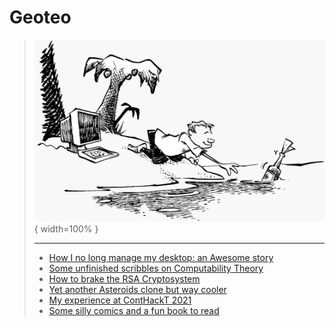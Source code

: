 # Geoteo

> ![](pics/island.png){ width=100% }
>
> ---
>
> - [How I no long manage my desktop: an Awesome story](config)
> - [Some unfinished scribbles on Computability Theory](notes)
> - [How to brake the RSA Cryptosystem](attack)
> - [Yet another Asteroids clone but way cooler](astro)
> - [My experience at ContHackT 2021](conthackt)
> - [Some silly comics and a fun book to read](comics)
